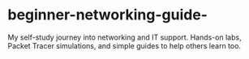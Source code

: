 # beginner-networking-guide-
My self-study journey into networking and IT support. Hands-on labs, Packet Tracer simulations, and simple guides to help others learn too.
